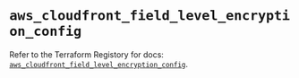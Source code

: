 # `aws_cloudfront_field_level_encryption_config`

Refer to the Terraform Registory for docs: [`aws_cloudfront_field_level_encryption_config`](https://www.terraform.io/docs/providers/aws/r/cloudfront_field_level_encryption_config).
